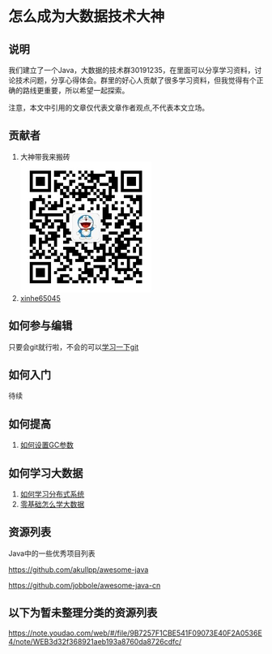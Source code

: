# 怎么成为大数据技术大神

## 说明
我们建立了一个Java，大数据的技术群30191235，在里面可以分享学习资料，讨论技术问题，分享心得体会。群里的好心人贡献了很多学习资料，但我觉得有个正确的路线更重要，所以希望一起探索。

注意，本文中引用的文章仅代表文章作者观点,不代表本文立场。

## 贡献者
1. 大神带我来搬砖  
![avatar](img/owner.jpg)
1. [xinhe65045](https://gitee.com/xinhe65045)

## 如何参与编辑
只要会git就行啦，不会的可以[学习一下git](https://www.jianshu.com/p/fb47e3d79ab3)

## 如何入门
待续
## 如何提高
1. [如何设置GC参数](https://gitee.com/xinhe65045/study/blob/master/07-%E8%AF%AD%E8%A8%80/JAVA/JVM/10-toolbox/GCLOG%E9%80%89%E9%A1%B9.md)
## 如何学习大数据
1. [如何学习分布式系统](https://www.jianshu.com/p/ec9b1b6f0968)
1. [零基础怎么学大数据](https://www.jianshu.com/p/4fc20b35dd21)

## 资源列表
Java中的一些优秀项目列表

https://github.com/akullpp/awesome-java

https://github.com/jobbole/awesome-java-cn

## 以下为暂未整理分类的资源列表
https://note.youdao.com/web/#/file/9B7257F1CBE541F09073E40F2A0536E4/note/WEB3d32f368921aeb193a8760da8726cdfc/
